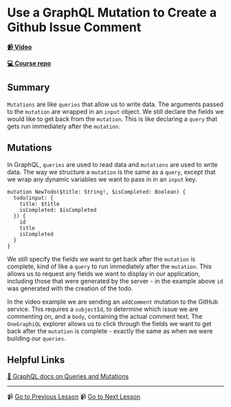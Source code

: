 # Use a GraphQL Mutation to Create a Github Issue Comment

**[📹 Video](https://egghead.io/lessons/graphql-use-a-graphql-mutation-to-create-a-github-issue-comment)**

**[💻 Course repo](https://github.com/theianjones/egghead-graphql-subscriptions)**

## Summary

`Mutations` are like `queries` that allow us to write data. The arguments passed to the `mutation` are wrapped in an `input` object. We still declare the fields we would like to get back from the `mutation`. This is like declaring a `query` that gets run immediately after the `mutation`.

## Mutations

In GraphQL, `queries` are used to read data and `mutations` are used to write data. The way we structure a `mutation` is the same as a `query`, except that we wrap any dynamic variables we want to pass in in an `input` key.

```gql
mutation NewTodo($title: String!, $isCompleted: Boolean) {
  todo(input: {
    title: $title
    isCompleted: $isCompleted
  }) {
    id
    title
    isCompleted
  }
}
```

We still specify the fields we want to get back after the `mutation` is complete, kind of like a `query` to run immediately after the `mutation`. This allows us to request any fields we want to display in our application, including those that were generated by the server - in the example above `id` was generated with the creation of the todo.

In the video example we are sending an `addComment` mutation to the GitHub service. This requires a `subjectId`, to determine which issue we are commenting on, and a `body`, containing the actual comment text. The `OneGraphiQL` explorer allows us to click through the fields we want to get back after the `mutation` is complete - exactly the same as when we were building our `queries`.

## Helpful Links

[🤔 GraphQL docs on Queries and Mutations](https://graphql.org/learn/queries/#mutations)

---

📹 [Go to Previous Lesson](https://egghead.io/lessons/graphql-style-a-list-component)
📹 [Go to Next Lesson](https://egghead.io/lessons/graphql-use-urqls-usemutation-to-create-github-issues-in-a-react-app)
